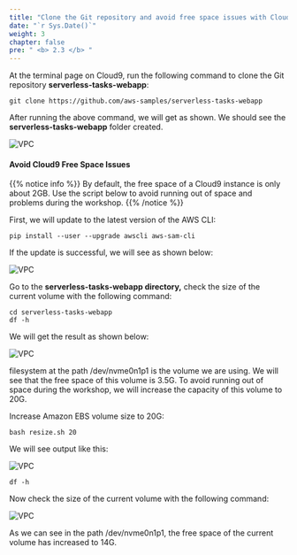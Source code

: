 ```yaml
---
title: "Clone the Git repository and avoid free space issues with Cloud9"
date: "`r Sys.Date()`"
weight: 3
chapter: false
pre: " <b> 2.3 </b> "
---
```


At the terminal page on Cloud9, run the following command to clone the Git repository **serverless-tasks-webapp**:

```
git clone https://github.com/aws-samples/serverless-tasks-webapp

```

After running the above command, we will get as shown. We should see the **serverless-tasks-webapp** folder created.

![VPC](/images/2.prerequisite/2.3-clonerepo/clonerepo-1.png)

#### Avoid Cloud9 Free Space Issues

{{% notice info %}}
By default, the free space of a Cloud9 instance is only about 2GB. Use the script below to avoid running out of space and problems during the workshop.
{{% /notice %}}

First, we will update to the latest version of the AWS CLI:

```
pip install --user --upgrade awscli aws-sam-cli

```

If the update is successful, we will see as shown below:

![VPC](/images/2.prerequisite/2.3-clonerepo/clonerepo-2.png)

Go to the **serverless-tasks-webapp directory,** check the size of the current volume with the following command:

```
cd serverless-tasks-webapp
df -h

```

We will get the result as shown below:

![VPC](/images/2.prerequisite/2.3-clonerepo/2.3-3.png)

filesystem at the path /dev/nvme0n1p1 is the volume we are using. We will see that the free space of this volume is 3.5G. To avoid running out of space during the workshop, we will increase the capacity of this volume to 20G.

Increase Amazon EBS volume size to 20G:

```
bash resize.sh 20

```

We will see output like this:

![VPC](/images/2.prerequisite/2.3-clonerepo/clonerepo-4.png)

```
df -h

```

Now check the size of the current volume with the following command:

![VPC](/images/2.prerequisite/2.3-clonerepo/2.3-5.png)

As we can see in the path /dev/nvme0n1p1, the free space of the current volume has increased to 14G.
